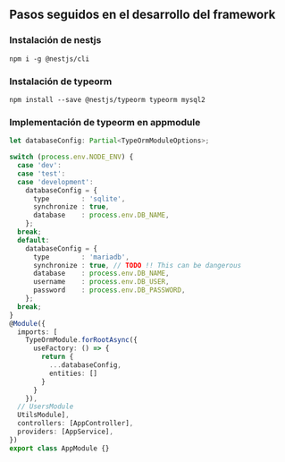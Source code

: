 ## Pasos seguidos en el desarrollo del framework
### Instalación de nestjs
    npm i -g @nestjs/cli
### Instalación de typeorm
    npm install --save @nestjs/typeorm typeorm mysql2
### Implementación de typeorm en appmodule
```typescript
let databaseConfig: Partial<TypeOrmModuleOptions>;

switch (process.env.NODE_ENV) {
  case 'dev':
  case 'test':
  case 'development':
    databaseConfig = {
      type        : 'sqlite',
      synchronize : true,
      database    : process.env.DB_NAME,
    };
  break;
  default:
    databaseConfig = {
      type        : 'mariadb',
      synchronize : true, // TODO !! This can be dangerous
      database    : process.env.DB_NAME,
      username    : process.env.DB_USER,
      password    : process.env.DB_PASSWORD,
    };
  break;
}
@Module({
  imports: [
    TypeOrmModule.forRootAsync({
      useFactory: () => {
        return { 
          ...databaseConfig,
          entities: []
        }
      }
    }),
  // UsersModule
  UtilsModule],
  controllers: [AppController],
  providers: [AppService],
})
export class AppModule {}
```